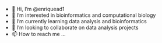 - 👋 Hi, I’m @enriquead1
- 👀 I’m interested in bioinformatics and computational biology
- 🌱 I’m currently learning data analysis and bioinformatics
- 💞️ I’m looking to collaborate on data analysis projects
- 📫 How to reach me ...

<!---
enriquead1/enriquead1 is a ✨ special ✨ repository because its `README.md` (this file) appears on your GitHub profile.
You can click the Preview link to take a look at your changes.
--->
